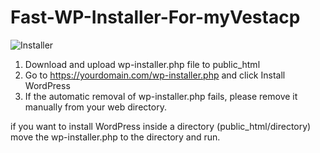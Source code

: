 # Fast-WP-Installer-For-myVestacp

![Installer](https://i.imgur.com/JLVSmhF.png)

1. Download and upload wp-installer.php file to public_html
2. Go to https://yourdomain.com/wp-installer.php and click Install WordPress
3. If the automatic removal of wp-installer.php fails, please remove it manually from your web directory.

if you want to install WordPress inside a directory (public_html/directory) move the wp-installer.php to the directory and run.
